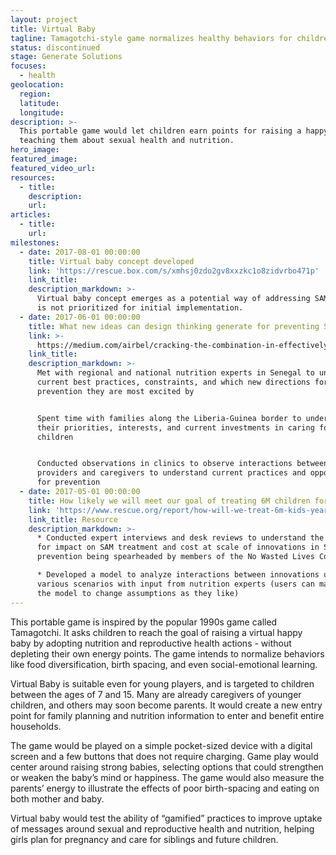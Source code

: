 ```yaml
---
layout: project
title: Virtual Baby
tagline: Tamagotchi-style game normalizes healthy behaviors for children
status: discontinued
stage: Generate Solutions
focuses:
  - health
geolocation:
  region:
  latitude:
  longitude:
description: >-
  This portable game would let children earn points for raising a happy baby,
  teaching them about sexual health and nutrition.
hero_image:
featured_image:
featured_video_url:
resources:
  - title:
    description:
    url:
articles:
  - title:
    url:
milestones:
  - date: 2017-08-01 00:00:00
    title: Virtual baby concept developed
    link: 'https://rescue.box.com/s/xmhsj0zdo2gv8xxzkc1o8zidvrbo471p'
    link_title:
    description_markdown: >-
      Virtual baby concept emerges as a potential way of addressing SAM. Concept
      is not prioritized for initial implementation.
  - date: 2017-06-01 00:00:00
    title: What new ideas can design thinking generate for preventing SAM?
    link: >-
      https://medium.com/airbel/cracking-the-combination-in-effectively-preventing-malnutrition-f7f87dc4d145
    link_title:
    description_markdown: >-
      Met with regional and national nutrition experts in Senegal to understand
      current best practices, constraints, and which new directions for SAM
      prevention they are most excited by


      Spent time with families along the Liberia-Guinea border to understand
      their priorities, interests, and current investments in caring for their
      children


      Conducted observations in clinics to observe interactions between
      providers and caregivers to understand current practices and opportunities
      for prevention
  - date: 2017-05-01 00:00:00
    title: How likely we will meet our goal of treating 6M children for SAM per year?
    link: 'https://www.rescue.org/report/how-will-we-treat-6m-kids-year-sam-2020'
    link_title: Resource
    description_markdown: >-
      * Conducted expert interviews and desk reviews to understand the potential
      for impact on SAM treatment and cost at scale of innovations in SAM
      prevention being spearheaded by members of the No Wasted Lives Coalition

      * Developed a model to analyze interactions between innovations under
      various scenarios with input from nutrition experts (users can manipulate
      the model to change assumptions as they like)
---
```


This portable game is inspired by the popular 1990s game called Tamagotchi. It asks children to reach the goal of raising a virtual happy baby by adopting nutrition and reproductive health actions - without depleting their own energy points. The game intends to normalize behaviors like food diversification, birth spacing, and even social-emotional learning.

Virtual Baby is suitable even for young players, and is targeted to children between the ages of 7 and 15. Many are already caregivers of younger children, and others may soon become parents. It would create a new entry point for family planning and nutrition information to enter and benefit entire households.

The game would be played on a simple pocket-sized device with a digital screen and a few buttons that does not require charging. Game play would center around raising strong babies, selecting options that could strengthen or weaken the baby’s mind or happiness. The game would also measure the parents’ energy to illustrate the effects of poor birth-spacing and eating on both mother and baby.

Virtual baby would test the ability of “gamified” practices to improve uptake of messages around sexual and reproductive health and nutrition, helping girls plan for pregnancy and care for siblings and future children.